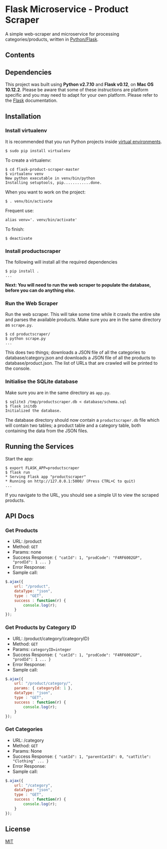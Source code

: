 # Flask Microservice - Product Scraper
A simple web-scraper and microservice for processing categories/products,
written in [Python/Flask](http://flask.pocoo.org).

## Contents

## Dependencies
This project was built using **Python v2.7.10** and **Flask v0.12**, on **Mac OS 10.12.2**.
Please be aware that some of these instructions are platform specific and you
may need to adapt for your own platform. Please refer to the [Flask](http://flask.pocoo.org)
documentation.

## Installation
### Install virtualenv
It is recommended that you run Python projects inside [virtual environments](https://virtualenv.pypa.io/en/stable/).
```
$ sudo pip install virtualenv
```

To create a virtualenv:
```
$ cd flask-product-scraper-master
$ virtualenv venv
New python executable in venv/bin/python
Installing setuptools, pip............done.
```

When you want to work on the project:
```
$ . venv/bin/activate
```

Frequent use:
```
alias venv='. venv/bin/activate'
```

To finish:
```
$ deactivate
```

### Install productscraper
The following will install all the required dependencies
```
$ pip install .
...
```
**Next: You will need to run the web scraper to populate the database,
before you can do anything else.**

### Run the Web Scraper
Run the web scraper. This will take some time while it crawls the entire site and
parses the available products. Make sure you are in the same directory as `scrape.py`.
```
$ cd productscraper/
$ python scrape.py
...
```
This does two things; downloads a JSON file of all the categories to database/category.json
and downloads a JSON file of all the products to database/product.json.
The list of URLs that are crawled will be printed to the console.

### Initialise the SQLite database
Make sure you are in the same directory as `app.py`.
```
$ sqlite3 /tmp/productscraper.db < database/schema.sql
$ flask initdb
Initialized the database.
```
The database directory should now contain a `productscraper.db` file which will contain
two tables; a product table and a category table, both containing the data from
the JSON files.

## Running the Services
Start the app:
```
$ export FLASK_APP=productscraper
$ flask run
* Serving Flask app "productscraper"
* Running on http://127.0.0.1:5000/ (Press CTRL+C to quit)
...
```
If you navigate to the URL, you should see a simple UI to view the scraped products.

## API Docs
### Get Products
* URL: /product
* Method: `GET`
* Params: none
* Success Response: `{ "catId": 1, "prodCode": "F4RF6002GP", "prodId": 1 ... }`
* Error Response:
* Sample call:
```javascript
$.ajax({
	url: "/product",
	dataType: "json",
	type : "GET",
	success : function(r) {
		console.log(r);
	}
});
```

### Get Products by Category ID
* URL: /product/category/{categoryID}
* Method: `GET`
* Params: `categoryID=integer`
* Success Response: `{ "catId": 1, "prodCode": "F4RF6002GP", "prodId": 1 ... }`
* Error Response:
* Sample call:
```javascript
$.ajax({
	url: "/product/category/",
	params: { categoryId: 1 },
	dataType: "json",
	type : "GET",
	success : function(r) {
		console.log(r);
	}
});
```

### Get Categories
* URL: /category
* Method: `GET`
* Params: None
* Success Response: `{ "catId": 1, "parentCatId": 0, "catTitle": "Clothing" ... }`
* Error Response:
* Sample call:
```javascript
$.ajax({
	url: "/category",
	dataType: "json",
	type : "GET",
	success : function(r) {
		console.log(r);
	}
});
```

## License
[MIT](http://link.com)
